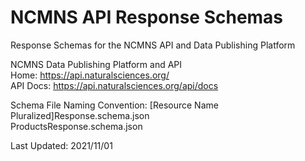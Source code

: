 # NCMNS API Response Schemas
Response Schemas for the NCMNS API and Data Publishing Platform  
  
NCMNS Data Publishing Platform and API  
Home: https://api.naturalsciences.org/  
API Docs: https://api.naturalsciences.org/api/docs  

Schema File Naming Convention: [Resource Name Pluralized]Response.schema.json  
ProductsResponse.schema.json  


Last Updated: 2021/11/01
